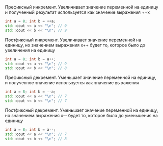 Префиксный инкремент. Увеличивает значение переменной на единицу и
полученный результат используется как значение выражения ++x

```cpp
int a = 8; int b = ++a;
std::cout << a << "\n"; // 9
std::cout << b << "\n"; // 9
```

Постфиксный инкремент. Увеличивает значение переменной на единицу,
но значением выражения x++ будет то, которое было до увеличения на единицу

```cpp
int a = 8; int b = a++;
std::cout << a << "\n"; // 9
std::cout << b << "\n"; // 8
```

Префиксный декремент. Уменьшает значение переменной на единицу, и полученное значение используется как значение выражения

```cpp
int a = 8; int b = --a;
std::cout << a << "\n"; // 7
std::cout << b << "\n"; // 7
```

Постфиксный декремент. Уменьшает значение переменной на единицу, но значением выражения x-- будет то, которое было до уменьшения на единицу

```cpp
int a = 8; int b = a--;
std::cout << a << "\n"; // 7
std::cout << b << "\n"; // 8
```

